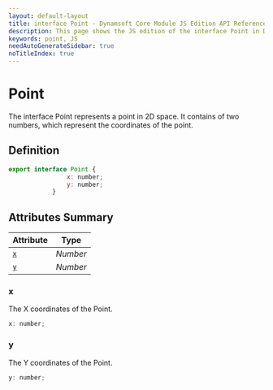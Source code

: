 ```yaml
---
layout: default-layout
title: interface Point - Dynamsoft Core Module JS Edition API Reference
description: This page shows the JS edition of the interface Point in Dynamsoft Core Module.
keywords: point, JS
needAutoGenerateSidebar: true
noTitleIndex: true
---
```


# Point

The interface Point represents a point in 2D space. It contains of two numbers, which represent the coordinates of the point.

## Definition

```js
export interface Point {
                x: number;
                y: number;
            }
```

## Attributes Summary

| Attribute | Type |
|---------- | ---- |
| [`x`](#x) | *Number* |
| [`y`](#y) | *Number* |

### x

The X coordinates of the Point.

```js
x: number;
```

### y

The Y coordinates of the Point.

```js
y: number;
```